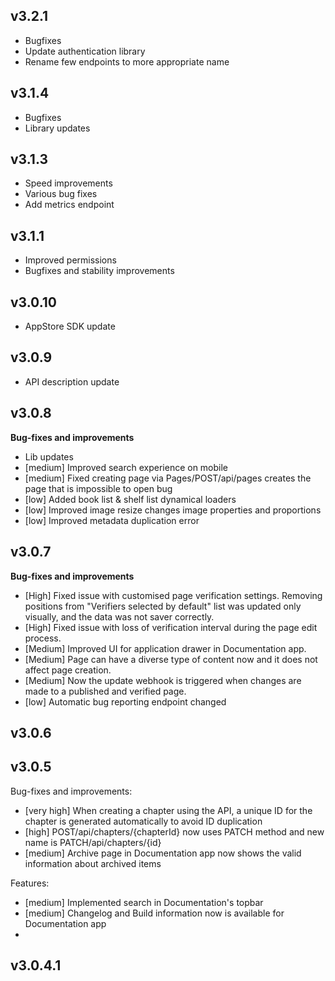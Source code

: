 ## v3.2.1
- Bugfixes
- Update authentication library
- Rename few endpoints to more appropriate name

## v3.1.4
- Bugfixes
- Library updates

## v3.1.3
- Speed improvements
- Various bug fixes
- Add metrics endpoint

## v3.1.1
- Improved permissions
- Bugfixes and stability improvements

## v3.0.10
- AppStore SDK update

## v3.0.9
- API description update


## v3.0.8

**Bug-fixes and improvements**

- Lib updates
- [medium] Improved search experience on mobile
- [medium] Fixed creating page via Pages/POST/api/pages creates the page that is impossible to open bug
- [low] Added book list & shelf list dynamical loaders
- [low] Improved image resize changes image properties and proportions
- [low] Improved metadata duplication error

## v3.0.7

**Bug-fixes and improvements**

- [High] Fixed issue with customised page verification settings. Removing positions from "Verifiers selected by default" list was updated only visually, and the data was not saver correctly. 
- [High] Fixed issue with loss of verification interval during the page edit process.
- [Medium] Improved UI for application drawer in Documentation app.
- [Medium] Page can have a diverse type of content now and it does not affect page creation.
- [Medium] Now the update webhook is triggered when changes are made to a published and verified page.
- [low] Automatic bug reporting endpoint changed

## v3.0.6

## v3.0.5

Bug-fixes and improvements:

- [very high] When creating a chapter using the API, a unique ID for the chapter is generated automatically to avoid ID duplication
- [high] POST/api/chapters/{chapterId} now uses PATCH method and new name is PATCH/api/chapters/{id}
- [medium] Archive page in Documentation app now shows the valid information about archived items

Features:

- [medium] Implemented search in Documentation's topbar
- [medium] Changelog and Build information now is available for Documentation app
- 

## v3.0.4.1
